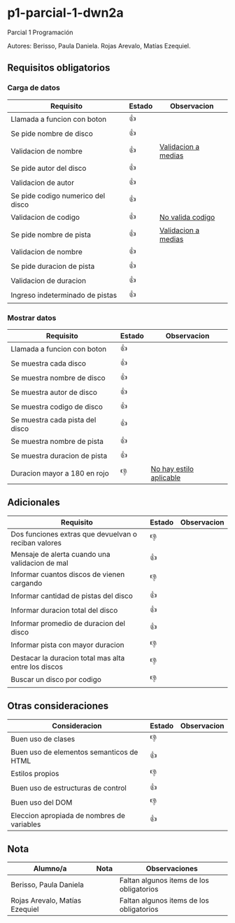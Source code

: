 # p1-parcial-1-dwn2a
Parcial 1 Programación

Autores:
Berisso, Paula Daniela.
Rojas Arevalo, Matías Ezequiel.

## Requisitos obligatorios

### Carga de datos

| Requisito | Estado | Observacion |
| --- | --- | --- |
| Llamada a funcion con boton | :+1: |
| Se pide nombre de disco | :+1: |
| Validacion de nombre | :+1: | [Validacion a medias](https://github.com/matiasrojas154/p1-parcial-1-dwn2a/issues/6)
| Se pide autor del disco | :+1: |
| Validacion de autor | :+1: |
| Se pide codigo numerico del disco | :+1: |
| Validacion de codigo | :+1: | [No valida codigo](https://github.com/matiasrojas154/p1-parcial-1-dwn2a/issues/3)
| Se pide nombre de pista | :+1: | [Validacion a medias](https://github.com/matiasrojas154/p1-parcial-1-dwn2a/issues/5)
| Validacion de nombre | :+1: |
| Se pide duracion de pista | :+1: |
| Validacion de duracion | :+1: |
| Ingreso indeterminado de pistas | :+1: |

### Mostrar datos

| Requisito | Estado | Observacion |
| --- | --- | --- |
| Llamada a funcion con boton | :+1: |
| Se muestra cada disco | :+1: |
| Se muestra nombre de disco | :+1: |
| Se muestra autor de disco | :+1: |
| Se muestra codigo de disco | :+1: |
| Se muestra cada pista del disco | :+1: | 
| Se muestra nombre de pista | :+1: | 
| Se muestra duracion de pista | :+1: |
| Duracion mayor a 180 en rojo | :-1: | [No hay estilo aplicable](https://github.com/matiasrojas154/p1-parcial-1-dwn2a/issues/4)

## Adicionales

| Requisito | Estado | Observacion |
| --- | --- | --- |
| Dos funciones extras que devuelvan o reciban valores | :-1: 
| Mensaje de alerta cuando una validacion de mal | :+1:
| Informar cuantos discos de vienen cargando | :-1:
| Informar cantidad de pistas del disco | :+1: |
| Informar duracion total del disco | :+1: |
| Informar promedio de duracion del disco | :+1: |
| Informar pista con mayor duracion | :-1:
| Destacar la duracion total mas alta entre los discos | :-1:
| Buscar un disco por codigo | :-1:

## Otras consideraciones

| Consideracion | Estado | Observacion |
| --- | --- | --- |
| Buen uso de clases | :-1: |
| Buen uso de elementos semanticos de HTML | :+1:
| Estilos propios | :-1:
| Buen uso de estructuras de control | :+1:
| Buen uso del DOM | :-1:
| Eleccion apropiada de nombres de variables | :+1:

## Nota

| Alumno/a | Nota | Observaciones |
| --- | --- | --- |
| Berisso, Paula Daniela | | Faltan algunos items de los obligatorios
| Rojas Arevalo, Matías Ezequiel | | Faltan algunos items de los obligatorios